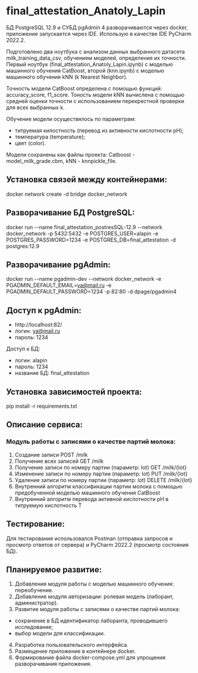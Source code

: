 # final_attestation_Anatoly_Lapin
БД PostgreSQL 12.9 и СУБД pgAdmin 4 разворачиваются через docker, приложение запускается через IDE. Использую в качестве IDE PyCharm 2022.2. 

Подготовлено два ноутбука с анализом данных выбранного датасета milk_training_data_csv, обучением моделей, определения их точности.
Первый ноутбук (final_attestation_Anatoly_Lapin.ipynb) с моделью машинного обучения CatBoost, второй (knn.ipynb) с моделью машинного обучения kNN (k Nearest Neighbor).

Точность модели CatBoost определена с помощью функций: accuracy_score, f1_score. 
Тоность модели kNN вычислена с помощью средней оценки точности с использованием перекрестной проверки для всех выбранных k.

Обучение модели осуществялось по параметрам: 
- титруемая килостность (перевод из активности кислотности pH);
- температура (temperature);
- цвет (color).

Модели сохранены как файлы проекта: Catboost - model_milk_grade.cbm, kNN - knnpickle_file.

## Установка связей между контейнерами:
docker network create -d bridge docker_network

## Разворачивание БД PostgreSQL: 
docker run --name final_attestation_postresSQL-12.9 --network docker_network -p 5432:5432 -e POSTGRES_USER=alapin -e POSTGRES_PASSWORD=1234 -e POSTGRES_DB=final_attestation -d postgres:12.9

## Разворачивание pgAdmin: 
docker run --name pgadmin-dev --network docker_network -e PGADMIN_DEFAULT_EMAIL=ya@mail.ru -e PGADMIN_DEFAULT_PASSWORD=1234 -p 82:80 -d dpage/pgadmin4

## Доступ к pgAdmin: 
  - http://localhost:82/
  - логин: ya@mail.ru
  - пароль: 1234

Доступ к БД: 
  - логин:  alapin
  - пароль: 1234
  - название БД: final_attestation

## Установка зависимостей проекта: 
pip install -r requirements.txt

## Описание сервиса:
### Модуль работы с записями о качестве партий молока:
1. Создание записи POST /milk
2. Получение всех записей GET /milk
3. Получение записи по номеру партии (параметр: lot) GET /milk/{lot}
4. Изменение записи по номеру партии (параметр: lot) PUT /milk/{lot}
5. Удаление записи по номеру партии (параметр: lot) DELETE /milk/{lot}
6. Внутренний алгоритм классификации партии молока с помощью предобученной моделью машинного обучения CatBoost
7. Внутренний алгоритм перевода активной кислотности pH в титруемую кислотность T

## Тестирование:
Для тестирования использовался Postman (отправка запросов и просмотр ответов от сервера) и PyCharm 2022.2 (просмотр состояния БД).

## Планируемое развитие:
1. Добавления модуля работы с моделью машинного обучения: переобучение.
2. Добавление модуля авторизации: ролевая модель (лаборант, администратор).
3. Развитие модуля работы с записями о качестве партий молока:
  - сохранение в БД идентификатор лаборанта, проводившего исследование;
  - выбор модели для классификации.
4. Разработка пользовательского интерфейса.
5. Размещение приложение в контейнере docker.
6. Формирование файла docker-compose.yml для упрощения разворачивания приложения. 

